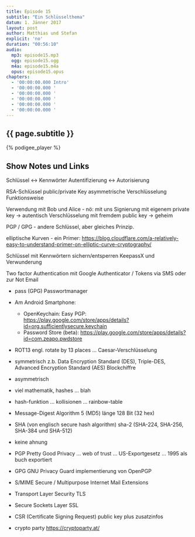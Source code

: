 ```yaml
---
title: Episode 15
subtitle: "Ein Schlüsselthema"
datum: 1. Jänner 2017
layout: post
author: Matthias und Stefan
explicit: 'no'
duration: "00:56:10"
audio:
  mp3: episode15.mp3
  ogg: episode15.ogg
  m4a: episode15.m4a
  opus: episode15.opus
chapters:
  - '00:00:00.000 Intro'
  - '00:00:00.000 '
  - '00:00:00.000 '
  - '00:00:00.000 '
  - '00:00:00.000 '
  - '00:00:00.000 '
---
```


## {{ page.subtitle }}

{% podigee_player %}

## Show Notes und Links

Schlüssel <-> Kennwörter
Autentifizierung <-> Autorisierung

RSA-Schlüssel
public/private Key
asymmetrische Verschlüsselung
Funktionsweise

Verwendung mit Bob und Alice - nö: mit uns
Signierung mit eigenem private key -> autentisch
Verschlüsselung mit fremdem public key -> geheim

PGP / GPG - andere Schlüssel, aber gleiches Prinzip.

elliptische Kurven - ein Primer: https://blog.cloudflare.com/a-relatively-easy-to-understand-primer-on-elliptic-curve-cryptography/

Schlüssel mit Kennwörtern sichern/entsperren
KeepassX und Verwunderung

Two factor Authentication mit Google Authenticator / Tokens via SMS oder zur Not Email

* pass (GPG) Passwortmanager
* Am Android Smartphone:
  * OpenKeychain: Easy PGP: https://play.google.com/store/apps/details?id=org.sufficientlysecure.keychain
  * Password Store (beta): https://play.google.com/store/apps/details?id=com.zeapo.pwdstore

* ROT13 engl. rotate by 13 places ...  Caesar-Verschlüsselung
* symmetrisch z.b. Data Encryption Standard (DES), Triple-DES, Advanced Encryption Standard (AES) Blockchiffre
* asymmetrisch
* viel mathematik, hashes ... blah
* hash-funktion ... kollisionen ... rainbow-table
* Message-Digest Algorithm 5 (MD5) länge 128 Bit (32 hex)
* SHA (von englisch secure hash algorithm) sha-2 (SHA-224, SHA-256, SHA-384 und SHA-512)
* keine ahnung
* PGP  Pretty Good Privacy  ... web of trust  ... US-Exportgesetz ... 1995 als buch exportiert
* GPG GNU Privacy Guard implementierung von OpenPGP
* S/MIME  Secure / Multipurpose Internet Mail Extensions
* Transport Layer Security TLS
* Secure Sockets Layer SSL
* CSR (Certificate Signing Request) public key plus zusatzinfos
* crypto party https://cryptoparty.at/

